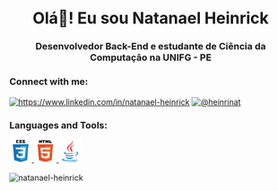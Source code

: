 <h1 align="center">Olá👋! Eu sou Natanael Heinrick</h1>
<h3 align="center">Desenvolvedor Back-End e estudante de Ciência da Computação na UNIFG - PE</h3>

<h3 align="left">Connect with me:</h3>
<p align="left">
<a href="https://www.linkedin.com/in/natanael-heinrick" target="blank"><img align="center" src="https://raw.githubusercontent.com/rahuldkjain/github-profile-readme-generator/master/src/images/icons/Social/linked-in-alt.svg" alt="https://www.linkedin.com/in/natanael-heinrick" height="30" width="40" /></a>
<a href="https://instagram.com/@heinrinat" target="blank"><img align="center" src="https://raw.githubusercontent.com/rahuldkjain/github-profile-readme-generator/master/src/images/icons/Social/instagram.svg" alt="@heinrinat" height="30" width="40" /></a>
</p>

<h3 align="left">Languages and Tools:</h3>
<p align="left"> <a href="https://www.w3schools.com/css/" target="_blank" rel="noreferrer"> <img src="https://raw.githubusercontent.com/devicons/devicon/master/icons/css3/css3-original-wordmark.svg" alt="css3" width="40" height="40"/> </a> <a href="https://www.w3.org/html/" target="_blank" rel="noreferrer"> <img src="https://raw.githubusercontent.com/devicons/devicon/master/icons/html5/html5-original-wordmark.svg" alt="html5" width="40" height="40"/> </a> <a href="https://www.java.com" target="_blank" rel="noreferrer"> <img src="https://raw.githubusercontent.com/devicons/devicon/master/icons/java/java-original.svg" alt="java" width="40" height="40"/> </a> </p>

<p><img align="center" src="https://github-readme-stats.vercel.app/api/top-langs?username=natanael-heinrick&show_icons=true&locale=en&layout=compact" alt="natanael-heinrick" /></p>


<!---
- 👋 Olá! Eu sou @Natanael-Heinrick, faço Bacharel em Ciência da Computação, na UNIFG - PE, busco sempre me aperfiçoar em novas linguagens e adquirir novos conhecimentos, além dos meus estudos na programação, que no caso seria estudar Matemática e Física.
- 👀 Estou buscando sempre me aperfeiçoar na linguagem Java e PHP!


Natanael-Heinrick/Natanael-Heinrick is a ✨ special ✨ repository because its `README.md` (this file) appears on your GitHub profile.
You can click the Preview link to take a look at your changes.
--->
